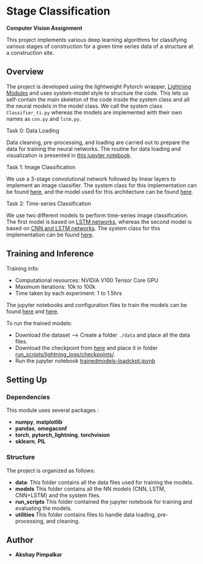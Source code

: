 # Stage Classification


**Computer Vision Assignment**

This project implements various deep learning algorithms for classifying various stages of construction for a given time series data of a structure at a construction site. 


## Overview

The project is developed using the lightweight Pytorch wrapper, [Lightning Modules](https://lightning.ai/docs/pytorch/stable/starter/style_guide.html) and uses system-model style to structure the code. This lets us self-contain the main skeleton of the code inside the system class and all the neural models in the model class. We call the system class `Classifier_ti.py` whereas the models are implemented with their own names as `cnn.py` and `lstm.py`.

Task 0: Data Loading

Data cleaning, pre-processing, and loading are carried out to prepare the data for training the neural networks. The routine for data loading and visualization is presented in [this jupyter notebook](run_scripts/task0_dataloading.ipynb).

Task 1: Image Classification

We use a 3-stage convolutional network followed by linear layers to implement an image classifier. The system class for this implementation can be found [here](models/classifier.py), and the model used for this architecture can be found [here](models/cnn.py).

Task 2: Time-series Classification

We use two different models to perform time-series image classification. The first model is based on [LSTM networks](models/lstm.py), whereas the second model is based on [CNN and LSTM networks](models/cnn_lstm.py). The system class for this implementation can be found [here](models/classifier.py).

## Training and Inference

Training info:
- Computational resources: NVIDIA V100 Tensor Core GPU
- Maximum iterations: 10k to 100k
- Time taken by each experiment: 1 to 1.5hrs

The jupyter notebooks and configuration files to train the models can be found [here](run_scripts/) and [here](run_scripts/configs/).

To run the trained models:
- Download the dataset --> Create a folder `./data` and place all the data files.
- Download the checkpoint from [here](https://syncandshare.lrz.de/getlink/fiJH2GvJvkxVoayfTQy2TR/task1_cnn.ckpt) and place it in folder [run_scripts/lightning_logs/checkpoints/](run_scripts/lightning_logs/checkpoints/).
- Run the jupyter notebook [trainedmodels-loadckpt.ipynb](run_scripts/trainedmodels-loadckpt.ipynb)


## Setting Up
### Dependencies
This module uses several packages :
- **numpy**, **matplotlib**
- **pandas**, **omegaconf**
- **torch**, **pytorch_lightning**, **torchvision**
- **sklearn**, **PIL** 


### Structure

The project is organized as follows:
- **data**: This folder contains all the data files used for training the models.
- **models** This folder contains all the NN models (CNN, LSTM, CNN+LSTM) and the system files.  
- **run_scripts** This folder contained the jupyter notebook for training and evaluating the models.
- **utilities** This folder contains files to handle data loading, pre-processing, and cleaning.



## Author

- **Akshay Pimpalkar**




